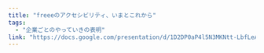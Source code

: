 ```yaml
---
title: "freeeのアクセシビリティ、いまとこれから"
tags:
  - "企業ごとのやっていきの表明"
link: "https://docs.google.com/presentation/d/1D2DP0aP4l5N3MKNtt-LbfLeAEexkXYs4snC8vmzur3o/edit?usp=sharing"
---
```

